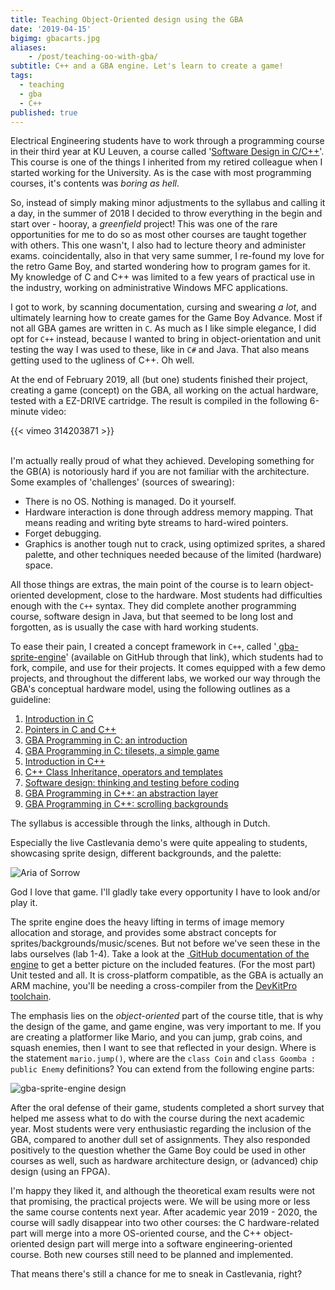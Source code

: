```yaml
---
title: Teaching Object-Oriented design using the GBA
date: '2019-04-15'
bigimg: gbacarts.jpg
aliases:
    - /post/teaching-oo-with-gba/
subtitle: C++ and a GBA engine. Let's learn to create a game!
tags:
  - teaching
  - gba
  - C++
published: true
---
```


Electrical Engineering students have to work through a programming course in their third year at KU Leuven, a course called '[Software Design in C/C++](/teaching/cpp/)'. This course is one of the things I inherited from my retired colleague when I started working for the University. As is the case with most programming courses, it's contents was _boring as hell_. 

So, instead of simply making minor adjustments to the syllabus and calling it a day, in the summer of 2018 I decided to throw everything in the begin and start over - hooray, a _greenfield_ project! This was one of the rare opportunities for me to do so as most other courses are taught together with others. This one wasn't, I also had to lecture theory and administer exams. coincidentally, also in that very same summer, I re-found my love for the retro Game Boy, and started wondering how to program games for it. My knowledge of C and C++ was limited to a few years of practical use in the industry, working on administrative Windows MFC applications.

I got to work, by scanning documentation, cursing and swearing _a lot_, and ultimately learning how to create games for the Game Boy Advance. Most if not all GBA games are written in `C`. As much as I like simple elegance, I did opt for `C++` instead, because I wanted to bring in object-orientation and unit testing the way I was used to these, like in `C#` and Java. That also means getting used to the ugliness of C++. Oh well. 

At the end of February 2019, all (but one) students finished their project, creating a game (concept) on the GBA, all working on the actual hardware, tested with a EZ-DRIVE cartridge. The result is compiled in the following 6-minute video:

{{< vimeo 314203871 >}}

<br/>
I'm actually really proud of what they achieved. Developing something for the GB(A) is notoriously hard if you are not familiar with the architecture. Some examples of 'challenges' (sources of swearing):

- There is no OS. Nothing is managed. Do it yourself.
- Hardware interaction is done through address memory mapping. That means reading and writing byte streams to hard-wired pointers.
- Forget debugging. 
- Graphics is another tough nut to crack, using optimized sprites, a shared palette, and other techniques needed because of the limited (hardware) space.

All those things are extras, the main point of the course is to learn object-oriented development, close to the hardware. Most students had difficulties enough with the `C++` syntax. They did complete another programming course, software design in Java, but that seemed to be long lost and forgotten, as is usually the case with hard working students. 

To ease their pain, I created a concept framework in `C++`, called '[<i class='fa fa-github'></i>&nbsp;gba-sprite-engine](https://github.com/wgroeneveld/gba-sprite-engine/)' (available on GitHub through that link), which students had to fork, compile, and use for their projects. It comes equipped with a few demo projects, and throughout the different labs, we worked our way through the GBA's conceptual hardware model, using the following outlines as a guideline:

1. [Introduction in C](/teaching/cpp/labo-1)
2. [Pointers in C and C++](/teaching/cpp/labo-2)
3. [GBA Programming in C: an introduction](/teaching/cpp/labo-3)
4. [GBA Programming in C: tilesets, a simple game](/teaching/cpp/labo-4)
5. [Introduction in C++](/teaching/cpp/labo-5)
6. [C++ Class Inheritance, operators and templates](/teaching/cpp/labo-6)
7. [Software design: thinking and testing before coding](/teaching/cpp/labo-7)
8. [GBA Programming in C++: an abstraction layer](/teaching/cpp/labo-8)
9. [GBA Programming in C++: scrolling backgrounds](/teaching/cpp/labo-9)

The syllabus is accessible through the links, although in Dutch. 

Especially the live Castlevania demo's were quite appealing to students, showcasing sprite design, different backgrounds, and the palette:

![Aria of Sorrow](../aria-of-sorrow.gif)

God I love that game. I'll gladly take every opportunity I have to look and/or play it. 

The sprite engine does the heavy lifting in terms of image memory allocation and storage, and provides some abstract concepts for sprites/backgrounds/music/scenes. But not before we've seen these in the labs ourselves (lab 1-4). Take a look at the [<i class='fa fa-github'></i>&nbsp;GitHub documentation of the engine](https://github.com/wgroeneveld/gba-sprite-engine/) to get a better picture on the included features. (For the most part) Unit tested and all. It is cross-platform compatible, as the GBA is actually an ARM machine, you'll be needing a cross-compiler from the [DevKitPro toolchain](https://devkitpro.org/wiki/Getting_Started). 

The emphasis lies on the _object-oriented_ part of the course title, that is why the design of the game, and game engine, was very important to me. If you are creating a platformer like Mario, and you can jump, grab coins, and squash enemies, then I want to see that reflected in your design. Where is the statement `mario.jump()`, where are the `class Coin` and `class Goomba : public Enemy` definitions? You can extend from the following engine parts:

![gba-sprite-engine design](https://github.com/wgroeneveld/gba-sprite-engine/raw/master/img/design.png?raw=true)

After the oral defense of their game, students completed a short survey that helped me assess what to do with the course during the next academic year. Most students were very enthusiastic regarding the inclusion of the GBA, compared to another dull set of assignments. They also responded positively to the question whether the Game Boy could be used in other courses as well, such as hardware architecture design, or (advanced) chip design (using an FPGA). 

I'm happy they liked it, and although the theoretical exam results were not that promising, the practical projects were. We will be using more or less the same course contents next year. After academic year 2019 - 2020, the course will sadly disappear into two other courses: the C hardware-related part will merge into a more OS-oriented course, and the C++ object-oriented design part will merge into a software engineering-oriented course. Both new courses still need to be planned and implemented. 

That means there's still a chance for me to sneak in Castlevania, right?
